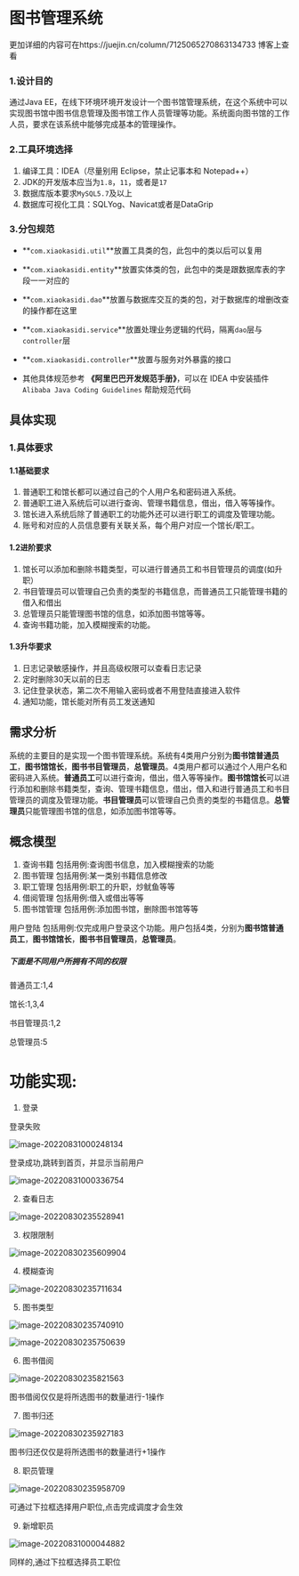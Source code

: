 # 图书管理系统

更加详细的内容可在https://juejin.cn/column/7125065270863134733 博客上查看

### 1.设计目的

通过Java EE，在线下环境环境开发设计一个图书馆管理系统，在这个系统中可以实现图书馆中图书信息管理及图书馆工作人员管理等功能。系统面向图书馆的工作人员，要求在该系统中能够完成基本的管理操作。

### 2.工具环境选择

1. 编译工具：IDEA（尽量别用 Eclipse，禁止记事本和 Notepad++）
2. JDK的开发版本应当为`1.8`，`11`，或者是`17`
3. 数据库版本要求`MySQL5.7`及以上
4. 数据库可视化工具：SQLYog、Navicat或者是DataGrip

### 3.分包规范

- **`com.xiaokasidi.util`**放置工具类的包，此包中的类以后可以复用

- **`com.xiaokasidi.entity`**放置实体类的包，此包中的类是跟数据库表的字段一一对应的

- **`com.xiaokasidi.dao`**放置与数据库交互的类的包，对于数据库的增删改查的操作都在这里

- **`com.xiaokasidi.service`**放置处理业务逻辑的代码，隔离`dao`层与`controller`层

- **`com.xiaokasidi.controller`**放置与服务对外暴露的接口

- 其他具体规范参考 **《阿里巴巴开发规范手册》**，可以在 IDEA 中安装插件`Alibaba Java Coding Guidelines` 帮助规范代码

## 具体实现

### 1.具体要求

#### 1.1基础要求

1. 普通职工和馆长都可以通过自己的个人用户名和密码进入系统。
2. 普通职工进入系统后可以进行查询、管理书籍信息，借出，借入等等操作。
3. 馆长进入系统后除了普通职工的功能外还可以进行职工的调度及管理功能。
4. 账号和对应的人员信息要有关联关系，每个用户对应一个馆长/职工。

#### 1.2进阶要求

1. 馆长可以添加和删除书籍类型，可以进行普通员工和书目管理员的调度(如升职）
2. 书目管理员可以管理自己负责的类型的书籍信息，而普通员工只能管理书籍的借入和借出
3. 总管理员只能管理图书馆的信息，如添加图书馆等等。
4. 查询书籍功能，加入模糊搜索的功能。

#### 1.3升华要求

1. 日志记录敏感操作，并且高级权限可以查看日志记录
2. 定时删除30天以前的日志
3. 记住登录状态，第二次不用输入密码或者不用登陆直接进入软件
4. 通知功能，馆长能对所有员工发送通知

## 需求分析

系统的主要目的是实现一个图书管理系统。系统有4类用户分别为**图书馆普通员工**，**图书馆馆长**，**图书书目管理员**，**总管理员**。4类用户都可以通过个人用户名和密码进入系统。**普通员工**可以进行查询，借出，借入等等操作。**图书馆馆长**可以进行添加和删除书籍类型，查询、管理书籍信息，借出，借入和进行普通员工和书目管理员的调度及管理功能。**书目管理员**可以管理自己负责的类型的书籍信息。**总管理员**只能管理图书馆的信息，如添加图书馆等等。

## 概念模型

1. 查询书籍 包括用例:查询图书信息，加入模糊搜索的功能
2. 图书管理 包括用例:某一类别书籍信息修改
3. 职工管理 包括用例:职工的升职，炒鱿鱼等等
4. 借阅管理 包括用例:借入或借出等等
5. 图书馆管理 包括用例:添加图书馆，删除图书馆等等

用户登陆 包括用例:仅完成用户登录这个功能。用户包括4类，分别为**图书馆普通员工**，**图书馆馆长**，**图书书目管理员**，**总管理员**。

##### 下面是不同用户所拥有不同的权限

普通员工:1,4

馆长:1,3,4

书目管理员:1,2

总管理员:5

# 功能实现:

1. 登录

登录失败

![image-20220831000248134](C:\Users\24731\AppData\Roaming\Typora\typora-user-images\image-20220831000248134.png)

登录成功,跳转到首页，并显示当前用户

![image-20220831000336754](C:\Users\24731\AppData\Roaming\Typora\typora-user-images\image-20220831000336754.png)

2. 查看日志

![image-20220830235528941](C:\Users\24731\AppData\Roaming\Typora\typora-user-images\image-20220830235528941.png)

3. 权限限制

![image-20220830235609904](C:\Users\24731\AppData\Roaming\Typora\typora-user-images\image-20220830235609904.png)

4. 模糊查询

![image-20220830235711634](C:\Users\24731\AppData\Roaming\Typora\typora-user-images\image-20220830235711634.png)

5. 图书类型

![image-20220830235740910](C:\Users\24731\AppData\Roaming\Typora\typora-user-images\image-20220830235740910.png)

![image-20220830235750639](C:\Users\24731\AppData\Roaming\Typora\typora-user-images\image-20220830235750639.png)

6. 图书借阅

![image-20220830235821563](C:\Users\24731\AppData\Roaming\Typora\typora-user-images\image-20220830235821563.png)

图书借阅仅仅是将所选图书的数量进行-1操作

7. 图书归还

![image-20220830235927183](C:\Users\24731\AppData\Roaming\Typora\typora-user-images\image-20220830235927183.png)

图书归还仅仅是将所选图书的数量进行+1操作

8. 职员管理

![image-20220830235958709](C:\Users\24731\AppData\Roaming\Typora\typora-user-images\image-20220830235958709.png)

可通过下拉框选择用户职位,点击完成调度才会生效

9. 新增职员

![image-20220831000044882](C:\Users\24731\AppData\Roaming\Typora\typora-user-images\image-20220831000044882.png)

同样的,通过下拉框选择员工职位

